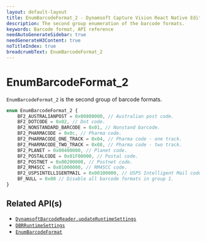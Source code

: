 ```yaml
---
layout: default-layout
title: EnumBarcodeFormat_2 - Dynamsoft Capture Vision React Native Edition
description: The second group enumeration of the barcode formats.
keywords: Barcode format, API reference
needAutoGenerateSidebar: true
needGenerateH3Content: true
noTitleIndex: true
breadcrumbText: EnumBarcodeFormat_2
---
```


# EnumBarcodeFormat_2

`EnumBarcodeFormat_2` is the second group of barcode formats.

```js
enum EnumBarcodeFormat_2 {
    BF2_AUSTRALIANPOST = 0x00800000, // Australian post code.
    BF2_DOTCODE = 0x02, // Dot code.
    BF2_NONSTANDARD_BARCODE = 0x01, // Nonstand barcode.
    BF2_PHARMACODE = 0x0c, // Pharma code.
    BF2_PHARMACODE_ONE_TRACK = 0x04, // Pharma code - one track.
    BF2_PHARMACODE_TWO_TRACK = 0x08, // Pharma code - two track.
    BF2_PLANET = 0x00400000, // Planet code.
    BF2_POSTALCODE = 0x01F00000, // Postal code.
    BF2_POSTNET = 0x00200000, // Postnet code.
    BF2_RM4SCC = 0x01000000, // RM4SCC code.
    BF2_USPSINTELLIGENTMAIL = 0x00100000, // USPS Intelligent Mail code.
    BF_NULL = 0x00 // Disable all barcode formats in group 1.
}
```

## Related API(s)

- [`DynamsoftBarcodeReader.updateRuntimeSettings`](barcode-reader.md#updateruntimesettings)
- [`DBRRuntimeSettings`](interface-dbr-runtime-settings.md)
- [`EnumBarcodeFormat`](enum-barcode-format.md)
